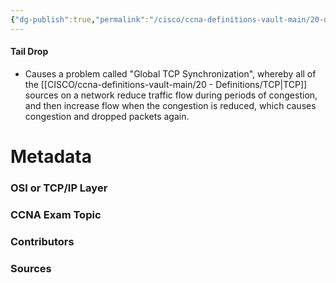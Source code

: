```yaml
---
{"dg-publish":true,"permalink":"/cisco/ccna-definitions-vault-main/20-definitions/tail-drop/","tags":["defs_ccna"]}
---
```


#### Tail Drop
- Causes a problem called "Global TCP Synchronization", whereby all of the [[CISCO/ccna-definitions-vault-main/20 - Definitions/TCP\|TCP]] sources on a network reduce traffic flow during periods of congestion, and then increase flow when the congestion is reduced, which causes congestion and dropped packets again.








# Metadata
### OSI or TCP/IP Layer

### CCNA Exam Topic

### Contributors

### Sources
